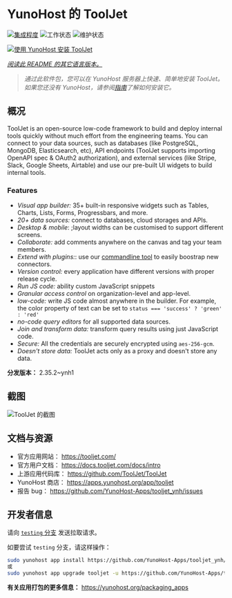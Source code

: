 <!--
注意：此 README 由 <https://github.com/YunoHost/apps/tree/master/tools/readme_generator> 自动生成
请勿手动编辑。
-->

# YunoHost 的 ToolJet

[![集成程度](https://dash.yunohost.org/integration/tooljet.svg)](https://dash.yunohost.org/appci/app/tooljet) ![工作状态](https://ci-apps.yunohost.org/ci/badges/tooljet.status.svg) ![维护状态](https://ci-apps.yunohost.org/ci/badges/tooljet.maintain.svg)

[![使用 YunoHost 安装 ToolJet](https://install-app.yunohost.org/install-with-yunohost.svg)](https://install-app.yunohost.org/?app=tooljet)

*[阅读此 README 的其它语言版本。](./ALL_README.md)*

> *通过此软件包，您可以在 YunoHost 服务器上快速、简单地安装 ToolJet。*  
> *如果您还没有 YunoHost，请参阅[指南](https://yunohost.org/install)了解如何安装它。*

## 概况

ToolJet is an open-source low-code framework to build and deploy internal tools quickly without much effort from the engineering teams. You can connect to your data sources, such as databases (like PostgreSQL, MongoDB, Elasticsearch, etc), API endpoints (ToolJet supports importing OpenAPI spec & OAuth2 authorization), and external services (like Stripe, Slack, Google Sheets, Airtable) and use our pre-built UI widgets to build internal tools.

### Features

- *Visual app builder:* 35+ built-in responsive widgets such as Tables, Charts, Lists, Forms, Progressbars, and more.
- *20+ data sources:* connect to databases, cloud storages and APIs.
- *Desktop & mobile*: ;layout widths can be customised to support different screens. 
- *Collaborate:* add comments anywhere on the canvas and tag your team members.
- *Extend with plugins:*: use our [commandline tool](https://www.npmjs.com/package/tooljet) to easily boostrap new connectors.
- *Version control:* every application have different versions with proper release cycle.
- *Run JS code:* ability custom JavaScript snippets
- *Granular access control* on organization-level and app-level.
- *low-code:* write JS code almost anywhere in the builder. For example, the color property of text can be set to `status === 'success' ? 'green' : 'red'`
- *no-code query editors* for all supported data sources.
- *Join and transform data:* transform query results using just JavaScript code. 
- *Secure:* All the credentials are securely encrypted using `aes-256-gcm`.
- *Doesn't store data:* ToolJet acts only as a proxy and doesn't store any data.


**分发版本：** 2.35.2~ynh1

## 截图

![ToolJet 的截图](./doc/screenshots/example.png)

## 文档与资源

- 官方应用网站： <https://tooljet.com/>
- 官方用户文档： <https://docs.tooljet.com/docs/intro>
- 上游应用代码库： <https://github.com/ToolJet/ToolJet>
- YunoHost 商店： <https://apps.yunohost.org/app/tooljet>
- 报告 bug： <https://github.com/YunoHost-Apps/tooljet_ynh/issues>

## 开发者信息

请向 [`testing` 分支](https://github.com/YunoHost-Apps/tooljet_ynh/tree/testing) 发送拉取请求。

如要尝试 `testing` 分支，请这样操作：

```bash
sudo yunohost app install https://github.com/YunoHost-Apps/tooljet_ynh/tree/testing --debug
或
sudo yunohost app upgrade tooljet -u https://github.com/YunoHost-Apps/tooljet_ynh/tree/testing --debug
```

**有关应用打包的更多信息：** <https://yunohost.org/packaging_apps>
